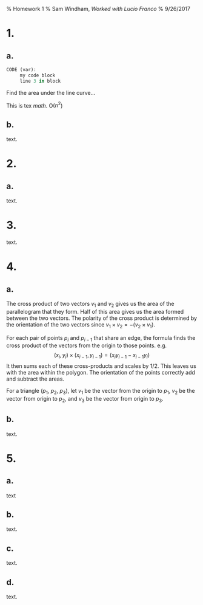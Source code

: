 % Homework 1
% Sam Windham, *Worked with Lucio Franco*
% 9/26/2017


# 1.
## a.
``` python
CODE (var):
     my code block
	 line 3 in block
```

Find the area under the line curve...

This is tex $math$. O($n^2$)

## b.
text.

# 2.
## a.
text.

# 3.
text.

# 4.
## a.
The cross product of two vectors $v_1$ and $v_2$ gives us the area of the parallelogram that they form. Half of this area gives us the area formed between the two vectors. 
The polarity of the cross product is determined by the orientation of the two vectors since 
$v_1 \times v_2 = -(v_2 \times v_1)$.

For each pair of points $p_i$ and $p_{i-1}$ that share an edge, the formula finds the cross product of the vectors from the origin to those points. e.g.
$$(x_i,y_i) \times (x_{i-1},y_{i-1}) = (x_i y_{i-1} - x_{i-1} y_i)$$
It then sums each of these cross-products and scales by $1/2$.
This leaves us with the area within the polygon. The orientation of the points correctly add and subtract the areas.

For a triangle ($p_1$, $p_2$, $p_3$), let $v_1$ be the vector from the origin to $p_1$, $v_2$ be the vector from origin to $p_2$, and $v_3$ be the vector from origin to $p_3$.


## b.
text.

# 5.
## a.
text

## b.
text.

## c.
text.

## d.
text.



